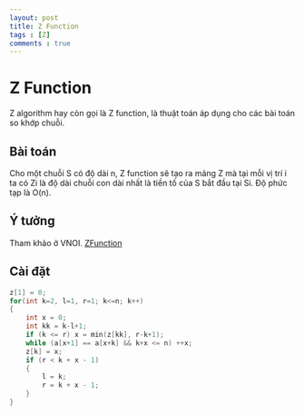```yaml
---
layout: post
title: Z Function
tags : [Z]
comments : true
---
```


# Z Function
Z algorithm hay còn gọi là Z function, là thuật toán áp dụng cho các bài toán so khớp chuỗi.

## Bài toán
Cho một chuỗi S có độ dài n, Z function sẽ tạo ra mảng Z mà tại mỗi vị trí i ta có Zi là độ dài chuỗi con dài nhất là tiền tố của S bắt đầu tại Si. Độ phức tạp là O(n).
## Ý tưởng
Tham khảo ở VNOI.
[ZFunction](https://vnoi.info/wiki/translate/codeforces/z-algo.md)
## Cài đặt
```C++
z[1] = 0;
for(int k=2, l=1, r=1; k<=n; k++)
{
    int x = 0;
    int kk = k-l+1;
    if (k <= r) x = min(z[kk], r-k+1);
    while (a[x+1] == a[x+k] && k+x <= n) ++x;
    z[k] = x;
    if (r < k + x - 1)
    {
        l = k;
        r = k + x - 1;
    }
}
```
